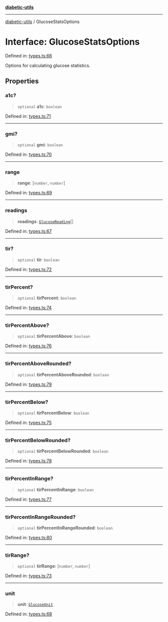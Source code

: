 [**diabetic-utils**](../README.md)

***

[diabetic-utils](../globals.md) / GlucoseStatsOptions

# Interface: GlucoseStatsOptions

Defined in: [types.ts:66](https://github.com/marklearst/diabetic-utils/blob/eb1ce0a8bb58eaa6c7bbfdb97ff24106b8893a34/src/types.ts#L66)

Options for calculating glucose statistics.

## Properties

### a1c?

> `optional` **a1c**: `boolean`

Defined in: [types.ts:71](https://github.com/marklearst/diabetic-utils/blob/eb1ce0a8bb58eaa6c7bbfdb97ff24106b8893a34/src/types.ts#L71)

***

### gmi?

> `optional` **gmi**: `boolean`

Defined in: [types.ts:70](https://github.com/marklearst/diabetic-utils/blob/eb1ce0a8bb58eaa6c7bbfdb97ff24106b8893a34/src/types.ts#L70)

***

### range

> **range**: \[`number`, `number`\]

Defined in: [types.ts:69](https://github.com/marklearst/diabetic-utils/blob/eb1ce0a8bb58eaa6c7bbfdb97ff24106b8893a34/src/types.ts#L69)

***

### readings

> **readings**: [`GlucoseReading`](GlucoseReading.md)[]

Defined in: [types.ts:67](https://github.com/marklearst/diabetic-utils/blob/eb1ce0a8bb58eaa6c7bbfdb97ff24106b8893a34/src/types.ts#L67)

***

### tir?

> `optional` **tir**: `boolean`

Defined in: [types.ts:72](https://github.com/marklearst/diabetic-utils/blob/eb1ce0a8bb58eaa6c7bbfdb97ff24106b8893a34/src/types.ts#L72)

***

### tirPercent?

> `optional` **tirPercent**: `boolean`

Defined in: [types.ts:74](https://github.com/marklearst/diabetic-utils/blob/eb1ce0a8bb58eaa6c7bbfdb97ff24106b8893a34/src/types.ts#L74)

***

### tirPercentAbove?

> `optional` **tirPercentAbove**: `boolean`

Defined in: [types.ts:76](https://github.com/marklearst/diabetic-utils/blob/eb1ce0a8bb58eaa6c7bbfdb97ff24106b8893a34/src/types.ts#L76)

***

### tirPercentAboveRounded?

> `optional` **tirPercentAboveRounded**: `boolean`

Defined in: [types.ts:79](https://github.com/marklearst/diabetic-utils/blob/eb1ce0a8bb58eaa6c7bbfdb97ff24106b8893a34/src/types.ts#L79)

***

### tirPercentBelow?

> `optional` **tirPercentBelow**: `boolean`

Defined in: [types.ts:75](https://github.com/marklearst/diabetic-utils/blob/eb1ce0a8bb58eaa6c7bbfdb97ff24106b8893a34/src/types.ts#L75)

***

### tirPercentBelowRounded?

> `optional` **tirPercentBelowRounded**: `boolean`

Defined in: [types.ts:78](https://github.com/marklearst/diabetic-utils/blob/eb1ce0a8bb58eaa6c7bbfdb97ff24106b8893a34/src/types.ts#L78)

***

### tirPercentInRange?

> `optional` **tirPercentInRange**: `boolean`

Defined in: [types.ts:77](https://github.com/marklearst/diabetic-utils/blob/eb1ce0a8bb58eaa6c7bbfdb97ff24106b8893a34/src/types.ts#L77)

***

### tirPercentInRangeRounded?

> `optional` **tirPercentInRangeRounded**: `boolean`

Defined in: [types.ts:80](https://github.com/marklearst/diabetic-utils/blob/eb1ce0a8bb58eaa6c7bbfdb97ff24106b8893a34/src/types.ts#L80)

***

### tirRange?

> `optional` **tirRange**: \[`number`, `number`\]

Defined in: [types.ts:73](https://github.com/marklearst/diabetic-utils/blob/eb1ce0a8bb58eaa6c7bbfdb97ff24106b8893a34/src/types.ts#L73)

***

### unit

> **unit**: [`GlucoseUnit`](../type-aliases/GlucoseUnit.md)

Defined in: [types.ts:68](https://github.com/marklearst/diabetic-utils/blob/eb1ce0a8bb58eaa6c7bbfdb97ff24106b8893a34/src/types.ts#L68)
